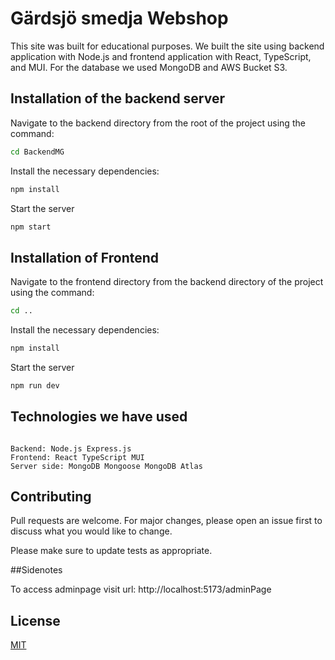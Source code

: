 # Gärdsjö smedja Webshop

This site was built for educational purposes. We built the site using backend application with Node.js and frontend application with React, TypeScript, and MUI. For the database we used MongoDB and AWS Bucket S3.

## Installation of the backend server

Navigate to the backend directory from the root of the project using the command:
```bash
cd BackendMG
```
Install the necessary dependencies:
```bash
npm install
```
Start the server
```bash
npm start
```

## Installation of Frontend

Navigate to the frontend directory from the backend directory of the project using the command:
```bash
cd ..
```
Install the necessary dependencies:
```bash
npm install
```
Start the server
```bash
npm run dev
```


## Technologies we have used

```

Backend: Node.js Express.js 
Frontend: React TypeScript MUI
Server side: MongoDB Mongoose MongoDB Atlas
```

## Contributing

Pull requests are welcome. For major changes, please open an issue first
to discuss what you would like to change.

Please make sure to update tests as appropriate.


##Sidenotes

To access adminpage visit url: http://localhost:5173/adminPage

## License

[MIT](https://choosealicense.com/licenses/mit/)
